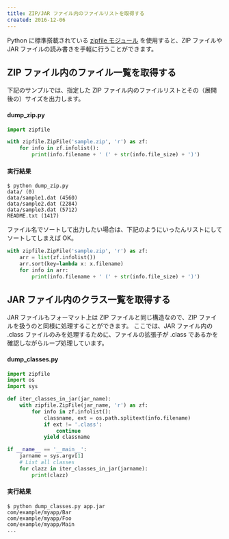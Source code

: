 ```yaml
---
title: ZIP/JAR ファイル内のファイルリストを取得する
created: 2016-12-06
---
```


Python に標準搭載されている [zipfile モジュール](https://docs.python.org/3/library/zipfile.html) を使用すると、ZIP ファイルや JAR ファイルの読み書きを手軽に行うことができます。

ZIP ファイル内のファイル一覧を取得する
----

下記のサンプルでは、指定した ZIP ファイル内のファイルリストとその（展開後の）サイズを出力します。

#### dump_zip.py

```python
import zipfile

with zipfile.ZipFile('sample.zip', 'r') as zf:
    for info in zf.infolist():
        print(info.filename + ' (' + str(info.file_size) + ')')
```

#### 実行結果

```
$ python dump_zip.py
data/ (0)
data/sample1.dat (4560)
data/sample2.dat (2284)
data/sample3.dat (5712)
README.txt (1417)
```

ファイル名でソートして出力したい場合は、下記のようにいったんリストにしてソートしてしまえば OK。

```python
with zipfile.ZipFile('sample.zip', 'r') as zf:
    arr = list(zf.infolist())
    arr.sort(key=lambda x: x.filename)
    for info in arr:
        print(info.filename + ' (' + str(info.file_size) + ')')
```

JAR ファイル内のクラス一覧を取得する
----

JAR ファイルもフォーマット上は ZIP ファイルと同じ構造なので、ZIP ファイルを扱うのと同様に処理することができます。
ここでは、JAR ファイル内の .class ファイルのみを処理するために、ファイルの拡張子が .class であるかを確認しながらループ処理しています。

#### dump_classes.py

```python
import zipfile
import os
import sys

def iter_classes_in_jar(jar_name):
    with zipfile.ZipFile(jar_name, 'r') as zf:
        for info in zf.infolist():
            classname, ext = os.path.splitext(info.filename)
            if ext != '.class':
                continue
            yield classname

if __name__ == '__main__':
    jarname = sys.argv[1]
    # List all classes
    for clazz in iter_classes_in_jar(jarname):
        print(clazz)
```

#### 実行結果

```
$ python dump_classes.py app.jar
com/example/myapp/Bar
com/example/myapp/Foo
com/example/myapp/Main
...
```

